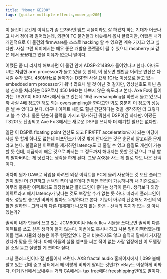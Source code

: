 ```yaml
---
title: "Mooer GE200"
tags: [guitar multiple effects,mooer,ge200]
---
```


이 물건이 공간계 이펙트가 좀 모자라면 앰프 시뮬이라도 잘 하겠지 하는 기대가 어긋나고 나서 정이 확 떨어졌는데, 외관이 TC 물건들과 비슷해서 몹시 끌렸지만, 어쨌든 내가 개인적으로 이 물건의 firmware를 스스로 hacking 할 수 있으면 계속 가지고 있고 싶다만. 사실 그런 의미에서는 매우 좋은 개발용 플랫폼이 될 수 있으니 raspberry pi 같은 데서 끙끙대고 있을 이유가 없으니 말이다.

어쨌든 좀 더 리서치 해보자면 이 물건 안에 ADSP-21489가 들어있다고 한다. 아마도 UI는 저렴한 arm processor가 돌고 있을 듯 한데, 이 정도면 웬만큼 어려운 연산은 다 시킬 수가 있다. 450MHz로 돌아가는 DSP면 사실 요새 1GHz 이상으로 돌고 있는 embedded arm processor가 워낙 많으니 별 것 아닌 것 같지만, 영상신호도 아닌 음성 신호를 처리하는 DSP로서 450 MHz는 나쁘지 않은 속도라고 본다. Axe Fx에 들어가는 TS201이 600 MHz에서 돌고 있는데 16배 oversampling을 하면서 돌고 있으니까 사실 4배 정도만 해도 되는 oversampling을 한다고만 봐도 충분히 이 정도의 성능은 낼 수 있다고 본다. 더구나 이펙트 체인도 훨씬 간단하다는 것을 생각하면 더 그렇다고 볼 수 있다. 물론 단순히 클럭을 가지고 평가하긴 뭐한게 DSP이긴 하다만. 어쨌든 TS201도 단종되고 Axe Fx 3에서는 새로운 DSP를 쓰니까 더 얘기할 필요는 없다만.

일단 이 DSP로 floating point 연산도 되고 FIR/FFT acceleration까지 되는 마당에 사실 못 할게 하나도 없는데 퍼포먼스가 이것 밖에 안나오는 것은 순전히 알고리즘 문제라고 본다. 불필요한 이펙트를 제거하면 latency도 더 줄일 수 있고 음질도 개선이 가능할 듯 한데, 지금까지 해온 것으로 봐서는 그 정도까지 해내지는 못할 것 같으니 그냥 빨리 팔아버리는 게 낫겠다는 생각을 하게 된다. 그냥 AX8을 사는 게 뭘로 봐도 나은 선택이다.

어차피 뭔가 DAW로 작업을 하려면 외장 이펙트를 PC에 물려 사용하는 것 보단 플러그인이 훨씬 더 간편하고 선택의 폭이 넓은데다 언제든 편집이 가능하니까 내 기준으로는 아무리 훌륭한 이펙트라도 외장형보단 플러그인이 좋다는 생각이 든다. 생각보다 외장 이펙트라고 해서 latency가 낮다는 것도 보장할 수가 없는 듯 하다. 따라서 플러그인이라도 성능만 좋으면 비싸게 받아도 무방하다고 본다. 기능이 아무리 단순해도 자신의 역할만 잘하면 - 그러니까 다른 대체재가 나오지 않는 한은 - 선택의 여지가 없는 것 아니겠는가? 

솔직히 내가 만들어 쓰고 있는 JCM800이나 Mark IIc+ 시뮬을 쓰다보면 솔직히 다른 이펙트를 쓰고 싶은 생각이 들지 않는다. 이번에도 혹시나 하고 사본 멀티이펙터였는데 이들 앰프 시뮬의 성능은 아주 형편없었다. 전혀 비슷하지도 않고 솔직히 말해서 거지같았다가 맞을 듯 하다. 아예 이들의 실물 앰프를 써본 적이 없는 사람 입장에선 이 모델링 된 소릴 듣고 실망할 게 뻔하다 싶다.

그냥 플러그인이나 잘 만들어서 쓰련다. AX8 fractal audio 홈페이지에서 1,099 불에 팔고 있는 건데 중고 장터에서 왜 이렇게 비싸게 팔리는 것인가? eBay도 이상하게 비싸다. 이거 NH에서 보내주는 거라 CA에서는 tax free에다 freeshipping인데도 말이다. 
